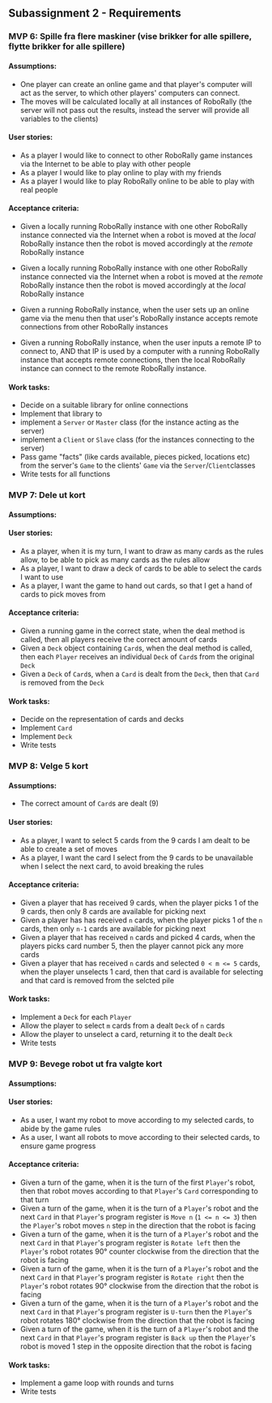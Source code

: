 ## Subassignment 2 - Requirements
### MVP 6: Spille fra flere maskiner (vise brikker for alle spillere, flytte brikker for alle spillere)
#### Assumptions:
- One player can create an online game and that player's computer will act as the server, to which other players' computers can connect.
- The moves will be calculated locally at all instances of RoboRally (the server will not pass out the results, instead the server will provide all variables to the clients)

#### User stories:
- As a player I would like to connect to other RoboRally game instances via the Internet to be able to play with other people
- As a player I would like to play online to play with my friends
- As a player I would like to play RoboRally online to be able to play with real people

#### Acceptance criteria:
- Given a locally running RoboRally instance
with one other RoboRally instance connected via the Internet
when a robot is moved at the _local_ RoboRally instance
then the robot is moved accordingly at the _remote_ RoboRally instance

- Given a locally running RoboRally instance
with one other RoboRally instance connected via the Internet
when a robot is moved at the _remote_ RoboRally instance
then the robot is moved accordingly at the _local_ RoboRally instance

- Given a running RoboRally instance,
when the user sets up an online game via the menu
then that user's RoboRally instance accepts remote connections from other RoboRally instances

- Given a running RoboRally instance,
when the user inputs a remote IP to connect to,
AND that IP is used by a computer with a running RoboRally instance that accepts remote connections,
then the local RoboRally instance can connect to the remote RoboRally instance.

#### Work tasks:
- Decide on a suitable library for online connections
- Implement that library to
- implement a `Server` or `Master` class (for the instance acting as the server)
- implement a `Client` or `Slave` class (for the instances connecting to the server)
- Pass game "facts" (like cards available, pieces picked, locations etc) from the server's `Game` to the clients' `Game` via the `Server`/`Client`classes
- Write tests for all functions

### MVP 7: Dele ut kort
#### Assumptions:

#### User stories:
- As a player, when it is my turn, I want to draw as many cards as the rules allow, to be able to pick as many cards as the rules allow
- As a player, I want to draw a deck of cards to be able to select the cards I want to use
- As a player, I want the game to hand out cards, so that I get a hand of cards to pick moves from

#### Acceptance criteria:
- Given a running game in the correct state, when the deal method is called, then all players receive the correct amount of cards
- Given a `Deck` object containing `Card`s, when the deal method is called, then each `Player` receives an individual `Deck` of `Card`s from the original `Deck`
- Given a `Deck` of `Card`s, when a `Card` is dealt from the `Deck`, then that `Card` is removed from the `Deck`

#### Work tasks:
- Decide on the representation of cards and decks
- Implement `Card`
- Implement `Deck`
- Write tests

### MVP 8: Velge 5 kort
#### Assumptions:
- The correct amount of `Card`s are dealt (9)

#### User stories:
- As a player, I want to select 5 cards from the 9 cards I am dealt to be able to create a set of moves
- As a player, I want the card I select from the 9 cards to be unavailable when I select the next card, to avoid breaking the rules

#### Acceptance criteria:
- Given a player that has received 9 cards,
    when the player picks 1 of the 9 cards,
    then only 8 cards are available for picking next
- Given a player has has received `n` cards,
    when the player picks 1 of the `n` cards,
    then only `n-1` cards are available for picking next
- Given a player that has received `n` cards
    and picked 4 cards,
    when the players picks card number 5,
    then the player cannot pick any more cards
- Given a player that has received `n` cards
    and selected `0 < m <= 5` cards,
    when the player unselects 1 card, 
    then that card is available for selecting
    and that card is removed from the selcted pile
  
#### Work tasks:
- Implement a `Deck` for each `Player`
- Allow the player to select `m` cards from a dealt `Deck` of `n` cards
- Allow the player to unselect a card, returning it to the dealt `Deck`
- Write tests

### MVP 9: Bevege robot ut fra valgte kort
#### Assumptions:

#### User stories:
- As a user, I want my robot to move according to my selected cards, to abide by the game rules
- As a user, I want all robots to move according to their selected cards, to ensure game progress

#### Acceptance criteria:
- Given a turn of the game, 
  when it is the turn of the first `Player`'s robot,
  then that robot moves according to that `Player`'s `Card` corresponding to that turn
- Given a turn of the game,
    when it is the turn of a `Player`'s robot
    and the next `Card` in that `Player`'s program register is `Move n` (`1 <= n <= 3`)
  then the `Player`'s robot moves `n` step in the direction that the robot is facing
- Given a turn of the game,
  when it is the turn of a `Player`'s robot
  and the next `Card` in that `Player`'s program register is `Rotate left`
  then the `Player`'s robot rotates 90° counter clockwise from the direction that the robot is facing
- Given a turn of the game,
  when it is the turn of a `Player`'s robot
  and the next `Card` in that `Player`'s program register is `Rotate right`
  then the `Player`'s robot rotates 90° clockwise from the direction that the robot is facing
- Given a turn of the game,
  when it is the turn of a `Player`'s robot
  and the next `Card` in that `Player`'s program register is `U-turn`
  then the `Player`'s robot rotates 180° clockwise from the direction that the robot is facing
- Given a turn of the game,
  when it is the turn of a `Player`'s robot
  and the next `Card` in that `Player`'s program register is `Back up`
  then the `Player`'s robot is moved 1 step in the opposite direction that the robot is facing

#### Work tasks:
- Implement a game loop with rounds and turns
- Write tests